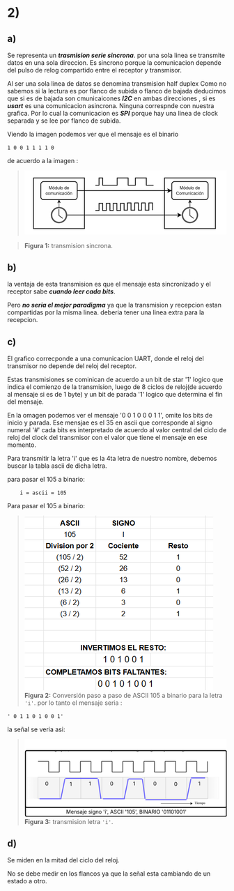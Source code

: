 # 2)
## a) 
   Se representa un ***trasmision serie sincrona***. por una sola linea se transmite datos en una sola direccion.
Es sincrono porque la comunicacion depende del pulso de relog compartido entre el receptor y transmisor.

Al ser una sola linea de datos se denomina transmision half duplex
Como no sabemos si la lectura es por flanco de subida o flanco de bajada deducimos que si es de bajada son cmunicaicones ***I2C*** en ambas direcciones , si es ***usart*** es una comunicacion asincrona.
Ninguna correspnde con nuestra grafica.
Por lo cual la comunicacion es ***SPI*** porque hay una linea de clock separada y se lee por flanco de subida.

Viendo la imagen podemos ver que el mensaje es el binario 
```plaintext
1 0 0 1 1 1 1 0 
```
de acuerdo a la imagen :

> ![puntod](img/pundod.png)

> **Figura 1:** transmision sincrona.
## b) 
la ventaja de esta transmision es que el mensaje esta sincronizado y el receptor sabe ***cuando leer cada bits***.

Pero ***no seria el mejor paradigma*** ya que la transmision  y recepcion estan compartidas por la misma linea. deberia tener una linea extra para la recepcion. 

## c)
El grafico correcponde a una comunicacion UART, donde el reloj del transmisor no depende del reloj del receptor. 

Estas transmisiones se cominican de acuerdo a un bit de star '1' logico que indica el comienzo de la transmision, luego de 8 ciclos de reloj(de acuerdo al mensaje si es de 1 byte) y un bit de parada '1' logico que determina el fin del mensaje. 

En la omagen podemos ver el mensaje '0 0 1 0 0 0 1 1', omite los bits de inicio y parada. Ese mensjae es el 35 en ascii que corresponde al signo numeral '#'
cada bits es interpretado de acuerdo al valor central del ciclo de reloj del clock del transmisor con el valor que tiene el mensaje en ese momento.

Para transmitir la letra 'i' que es la 4ta letra de nuestro nombre, debemos buscar la tabla ascii de dicha letra.


para pasar el 105 a binario:
```plaintext
    i = ascii = 105 
```
 
Para pasar el 105 a binario:

> ![Cálculo binario de 105](img/calculo105-binario.png)  
> **Figura 2:** Conversión paso a paso de ASCII 105 a binario para la letra `'i'`.
por lo tanto el mensaje seria : 
```plaintext
' 0 1 1 0 1 0 0 1'
```
la señal se veria asi:


> ![transmision5](img/transmiisonLetraI.png)  
> **Figura 3:** transmision letra `'i'`.
## d)
Se miden en la mitad del ciclo del reloj.

No se debe medir en los flancos ya que la señal esta cambiando de un estado a otro.